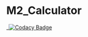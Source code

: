 # M2_Calculator
_[![Codacy Badge](https://app.codacy.com/project/badge/Grade/6b4be709fb4143e08382d25817f47c60)](https://www.codacy.com/gh/BhargavaRaj/M2_Calculator/dashboard?utm_source=github.com&amp;utm_medium=referral&amp;utm_content=BhargavaRaj/M2_Calculator&amp;utm_campaign=Badge_Grade)
